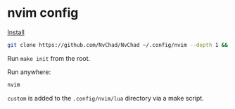 # nvim config

[Install](https://nvchad.com/docs/quickstart/install)

```bash
git clone https://github.com/NvChad/NvChad ~/.config/nvim --depth 1 && rm -rf ~/.config/nvim/lua/custom
```

Run `make init` from the root.

Run anywhere:
```bash
nvim
```


`custom` is added to the `.config/nvim/lua` directory via a make script.
